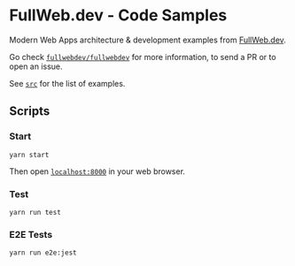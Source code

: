 # FullWeb.dev - Code Samples

Modern Web Apps architecture & development examples from [FullWeb.dev](https://fullweb.dev).

Go check [`fullwebdev/fullwebdev`](https://github.com/fullwebdev/fullwebdev) for more information, to send a PR or to open an issue.

See [`src`](src/README.md) for the list of examples.

## Scripts

### Start

`yarn start`

Then open [`localhost:8000`](http://localhost:8000) in your web browser.

### Test

`yarn run test`

### E2E Tests

`yarn run e2e:jest`
